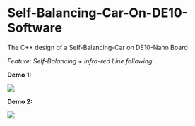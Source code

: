 # Self-Balancing-Car-On-DE10-Software
The C++ design of a Self-Balancing-Car on DE10-Nano Board

*Feature: Self-Balancing + Infra-red Line following*

**Demo 1:**

[![](http://img.youtube.com/vi/ire1FgBeISY/0.jpg)](http://www.youtube.com/watch?v=ire1FgBeISY "Demo1")

**Demo 2:**

[![](http://img.youtube.com/vi/qexG8Ry52Ak/0.jpg)](http://www.youtube.com/watch?v=qexG8Ry52Ak "Demo2")
